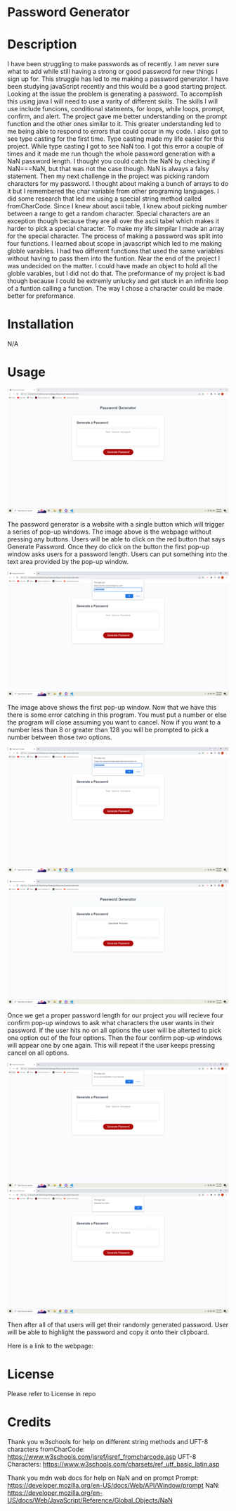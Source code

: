 # Password Generator

# Description

I have been struggling to make passwords as of recently. I am never sure what to add while still having a strong or good password for new things I sign up for. This struggle has led to me making a password generator. I have been studying javaScript recently and this would be a good starting project. Looking at the issue the problem is generating a password. To accomplish this using java I will need to use a varity of different skills. The skills I will use include funcions, conditional statments, for loops, while loops, prompt, confirm, and alert. The project gave me better understanding on the prompt function and the other ones similar to it. This greater understanding led to me being able to respond to errors that could occur in my code. I also got to see type casting for the first time. Type casting made my life easier for this project. While type casting I got to see NaN too. I got this error a couple of times and it made me run though the whole password generation with a NaN password length. I thought you could catch the NaN by checking if NaN===NaN, but that was not the case though. NaN is always a falsy statement. Then my next challenge in the project was picking random characters for my password. I thought about making a bunch of arrays to do it but I remembered the char variable from other programing languages. I did some research that led me using a special string method called fromCharCode. Since I knew about ascii table, I knew about picking number between a range to get a random character. Special characters are an exception though because they are all over the ascii tabel which makes it harder to pick a special character. To make my life simpilar I made an array for the special character. The process of making a password was split into four functions. I learned about scope in javascript which led to me making globle varaibles. I had two different functions that used the same variables without having to pass them into the funtion. Near the end of the project I was undecided on the matter. I could have made an object to hold all the globle varables, but I did not do that. The preformance of my project is bad though because I could be extremly unlucky and get stuck in an infinite loop of a funtion calling a function. The way I chose a character could be made better for preformance. 

# Installation

N/A

# Usage

![Initial load of Password Generator Website](assets/images/password.PNG)

The password generator is a website with a single button which will trigger a series of pop-up windows. The image above is the webpage without pressing any buttons. Users will be able to click on the red button that says Generate Password. Once they do click on the button the first pop-up window asks users for a password length. Users can put something into the text area provided by the pop-up window.

![Pop-up window asking for Password Length](assets/images/length.PNG)

The image above shows the first pop-up window. Now that we have this there is some error catching in this program. You must put a number or else the program will close assuming you want to cancel. Now if you want to a number less than 8 or greater than 128 you will be prompted to pick a number between those two options. 

![Data validation for user input prompt](assets/images/validate.PNG)

![Canceled password generation](assets/images/Cancel.PNG)

Once we get a proper password length for our project you will recieve four confirm pop-up windows to ask what characters the user wants in their password. If the user hits no on all options the user will be alterted to pick one option out of the four options. Then the four confirm pop-up windows will appear one by one again. This will repeat if the user keeps pressing cancel on all options. 

![Options confirm pop-up Window](assets/images/characterOption.PNG)
![Alert pop-up window](assets/images/Alert.PNG)

Then after all of that users will get their randomly generated password. User will be able to highlight the password and copy it onto their clipboard. 

Here is a link to the webpage:

# License
Please refer to License in repo

# Credits

Thank you w3schools for help on different string methods and UFT-8 characters
fromCharCode: https://www.w3schools.com/jsref/jsref_fromcharcode.asp
UFT-8 Characters: https://www.w3schools.com/charsets/ref_utf_basic_latin.asp

Thank you mdn web docs for help on NaN and on prompt
Prompt: https://developer.mozilla.org/en-US/docs/Web/API/Window/prompt
NaN: https://developer.mozilla.org/en-US/docs/Web/JavaScript/Reference/Global_Objects/NaN
